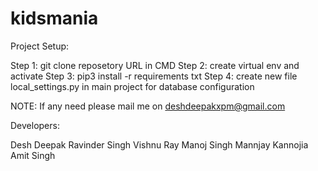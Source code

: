 # kidsmania

Project Setup:
 
Step 1: git clone reposetory URL in CMD
Step 2: create virtual env and activate
Step 3: pip3 install -r requirements txt
Step 4: create new file local_settings.py in main project for database configuration 

NOTE: If any need please mail me on deshdeepakxpm@gmail.com

Developers:

Desh Deepak
Ravinder Singh
Vishnu Ray
Manoj Singh
Mannjay Kannojia
Amit Singh
